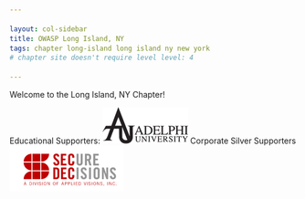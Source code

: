 ```yaml
---

layout: col-sidebar
title: OWASP Long Island, NY
tags: chapter long-island long island ny new york
# chapter site doesn't require level level: 4

---
```


Welcome to the Long Island, NY Chapter!


Educational Supporters: [![Adelphi University](/assets/images/AdelphiLogo-150x64.png)](https://www.adelphi.edu/)
Corporate Silver Supporters [![Secure Decision](/assets/images/200px-Secdec-logo_division.png)](https://securedecisions.com/)

